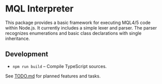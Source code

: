 # MQL Interpreter

This package provides a basic framework for executing MQL4/5 code within Node.js.
It currently includes a simple lexer and parser. The parser recognizes
enumerations and basic class declarations with single inheritance.

## Development

- `npm run build` – Compile TypeScript sources.

See [TODO.md](TODO.md) for planned features and tasks.

